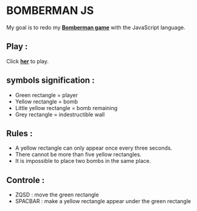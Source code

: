 
# BOMBERMAN JS

My goal is to redo my __[Bomberman game](https://github.com/ValentinVacher/BOMBERMAN.git)__ with the JavaScript language.
## Play :

Click __[her](https://valentinvacher.github.io/BOMBERMAN-JS/)__ to play.
## symbols signification :

- Green rectangle = player
- Yellow rectangle = bomb
- Little yellow rectangle = bomb remaining
- Grey rectangle = indestructible wall
## Rules :

- A yellow rectangle can only appear once every three seconds. 
- There cannot be more than five yellow rectangles.
- It is impossible to place two bombs in the same place.
## Controle :

- ZQSD : move the green rectangle
- SPACBAR : make a yellow rectangle appear under the green rectangle